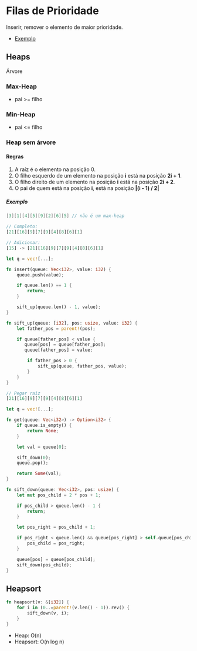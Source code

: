 # Filas de Prioridade

Inserir, remover o elemento de maior prioridade.

-   [Exemplo](https://github.com/kayky-cas/heap)

## Heaps

Árvore

### Max-Heap

-   pai >= filho

### Min-Heap

-   pai <= filho

### Heap sem árvore

#### Regras

1. A raíz é o elemento na posição 0.
2. O filho esquerdo de um elemento na posição **i** está na posição **2i + 1**.
3. O filho direito de um elemento na posição **i** está na posição **2i + 2**.
4. O pai de quem está na posição **i**, está na posição **|(i - 1) / 2|**

##### Exemplo

```c
[3][1][4][5][9][2][6][5] // não é um max-heap
```

```rust
// Completo:
[21][16][9][7][9][4][8][6][1]
```

```rust
// Adicionar:
[15] -> [21][16][9][7][9][4][8][6][1]

let q = vec![...];

fn insert(queue: Vec<i32>, value: i32) {
    queue.push(value);

    if queue.len() == 1 {
        return;
    }

    sift_up(queue.len() - 1, value);
}

fn sift_up(queue: [i32], pos: usize, value: i32) {
    let father_pos = parent!(pos);

    if queue[father_pos] < value {
       queue[pos] = queue[father_pos];
       queue[father_pos] = value;

        if father_pos > 0 {
            sift_up(queue, father_pos, value);
        }
    }
}
```

```rust
// Pegar raiz
[21][16][9][7][9][4][8][6][1]

let q = vec![...];

fn get(queue: Vec<i32>) -> Option<i32> {
    if queue.is_empty() {
        return None;
    }

    let val = queue[0];

    sift_down(0);
    queue.pop();

    return Some(val);
}

fn sift_down(queue: Vec<i32>, pos: usize) {
    let mut pos_child = 2 * pos + 1;

    if pos_child > queue.len() - 1 {
        return;
    }

    let pos_right = pos_child + 1;

    if pos_right < queue.len() && queue[pos_right] > self.queue[pos_child] {
        pos_child = pos_right;
    }

    queue[pos] = queue[pos_child];
    sift_down(pos_child);
}
```

## Heapsort

```rust
fn heapsort(v: &[i32]) {
    for i in (0..=parent!(v.len() - 1)).rev() {
        sift_down(v, i);
    }
}
```

-   Heap: O(n)
-   Heapsort: O(n log n)
